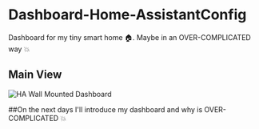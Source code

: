 # Dashboard-Home-AssistantConfig

Dashboard for my tiny smart home 🏠. Maybe in an OVER-COMPLICATED way 💥

## Main View
![HA Wall Mounted Dashboard](https://niccolobusato.it/Github/Images/HA-Dash/dash.gif)

##On the next days I'll introduce my dashboard and why is OVER-COMPLICATED 💥
